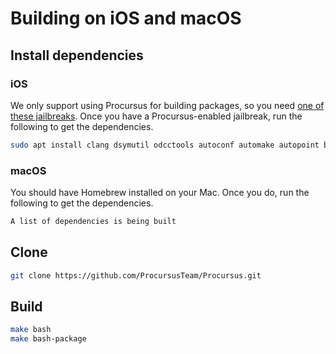 # Building on iOS and macOS

## Install dependencies

### iOS

We only support using Procursus for building packages, so you need [one of these jailbreaks](../../../Installation/iOS.md). Once you have a Procursus-enabled jailbreak, run the following to get the dependencies.

```bash
sudo apt install clang dsymutil odcctools autoconf automake autopoint bash bison cmake docbook-xml docbook-xsl fakeroot findutils flex gawk git gnupg groff gzip ldid libtool make ncurses-bin openssl patch pkg-config po4a python3 sed tar triehash wget xz-utils zstd
```

### macOS

<!-- You should follow the [installation guide](../../../Installation/macOS.md) -->
You should have Homebrew installed on your Mac. Once you do, run the following to get the dependencies.

```bash
A list of dependencies is being built
```

## Clone

```bash
git clone https://github.com/ProcursusTeam/Procursus.git
```

## Build

```bash
make bash
make bash-package
```
